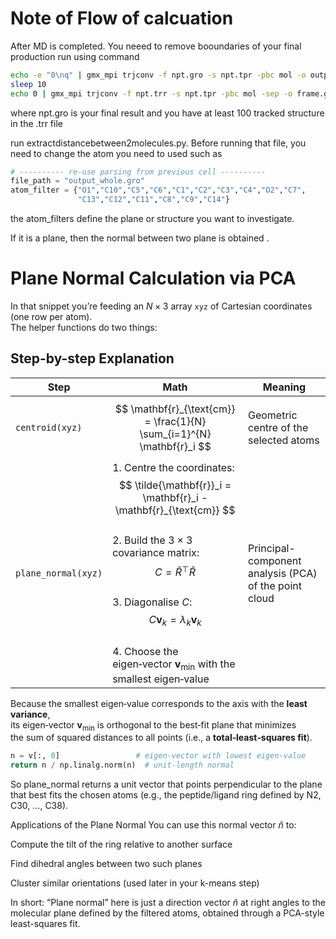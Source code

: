 # Note of Flow of calcuation

After MD is completed. You neeed to remove booundaries of your final production run using command

```bash
echo -e "0\nq" | gmx_mpi trjconv -f npt.gro -s npt.tpr -pbc mol -o output_whole.gro
sleep 10
echo 0 | gmx_mpi trjconv -f npt.trr -s npt.tpr -pbc mol -sep -o frame.gro
```
where npt.gro is your final result and you have at least 100 tracked structure in the .trr file

run extractdistancebetween2molecules.py. Before running that file, you need to change the atom you need to used such as


```python
# ---------- re‑use parsing from previous cell ----------
file_path = "output_whole.gro"
atom_filter = {"O1","C10","C5","C6","C1","C2","C3","C4","O2","C7",
               "C13","C12","C11","C8","C9","C14"}
```

the atom_filters define the plane or structure you want to investigate.

If it is a plane, then the normal between two plane is obtained . 

# Plane Normal Calculation via PCA

In that snippet you’re feeding an $N \times 3$ array `xyz` of Cartesian coordinates (one row per atom).  
The helper functions do two things:

## Step-by-step Explanation

| Step               | Math                                                                                   | Meaning                                                           |
|--------------------|----------------------------------------------------------------------------------------|-------------------------------------------------------------------|
| `centroid(xyz)`    | $$ \mathbf{r}_{\text{cm}} = \frac{1}{N} \sum_{i=1}^{N} \mathbf{r}_i $$                 | Geometric centre of the selected atoms                            |
| `plane_normal(xyz)`| 1. Centre the coordinates: $$ \tilde{\mathbf{r}}_i = \mathbf{r}_i - \mathbf{r}_{\text{cm}} $$ <br> 2. Build the $3 \times 3$ covariance matrix: $$ C = \tilde{R}^\top \tilde{R} $$ <br> 3. Diagonalise $C$: $$ C \mathbf{v}_k = \lambda_k \mathbf{v}_k $$ <br> 4. Choose the eigen‑vector $\mathbf{v}_{\min}$ with the smallest eigen‑value | Principal-component analysis (PCA) of the point cloud |

Because the smallest eigen‑value corresponds to the axis with the **least variance**,  
its eigen‑vector $\mathbf{v}_{\min}$ is orthogonal to the best‑fit plane that minimizes  
the sum of squared distances to all points (i.e., a **total‑least‑squares fit**).


```python
n = v[:, 0]                 # eigen‑vector with lowest eigen‑value
return n / np.linalg.norm(n)  # unit‑length normal
```

So plane_normal returns a unit vector that points perpendicular to the plane that best fits the chosen atoms (e.g., the peptide/ligand ring defined by N2, C30, …, C38).

Applications of the Plane Normal
You can use this normal vector $\hat{n}$ to:

Compute the tilt of the ring relative to another surface

Find dihedral angles between two such planes

Cluster similar orientations (used later in your k-means step)

In short:
“Plane normal” here is just a direction vector $\hat{n}$ at right angles to the molecular plane defined by the filtered atoms,
obtained through a PCA-style least-squares fit.
